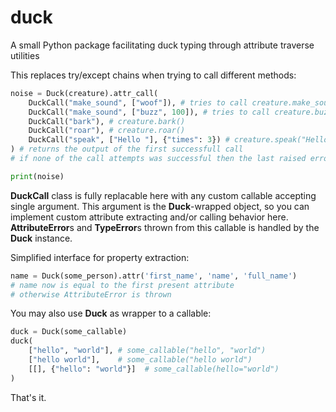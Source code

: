 # duck
A small Python package facilitating duck typing through attribute traverse utilities

This replaces try/except chains when trying to call different methods:
```python
noise = Duck(creature).attr_call(
    DuckCall("make_sound", ["woof"]), # tries to call creature.make_sound("woof")
    DuckCall("make_sound", ["buzz", 100]), # tries to call creature.buzz("buzz", 100)
    DuckCall("bark"), # creature.bark()
    DuckCall("roar"), # creature.roar()
    DuckCall("speak", ["Hello "], {"times": 3}) # creature.speak("Hello ", times=3)
) # returns the output of the first successfull call
# if none of the call attempts was successful then the last raised error will be thrown

print(noise)
```
**DuckCall** class is fully replacable here with any custom callable accepting single argument. This argument is the **Duck**-wrapped object, so you can implement custom attribute extracting and/or calling behavior here. **AttributeError**s and **TypeError**s thrown from this callable is handled by the **Duck** instance.


Simplified interface for property extraction:
```python
name = Duck(some_person).attr('first_name', 'name', 'full_name')
# name now is equal to the first present attribute
# otherwise AttributeError is thrown
```

You may also use **Duck** as wrapper to a callable:
```python
duck = Duck(some_callable)
duck(
    ["hello", "world"], # some_callable("hello", "world")
    ["hello world"],    # some_callable("hello world")
    [[], {"hello": "world"}]  # some_callable(hello="world")
)

```
That's it.
